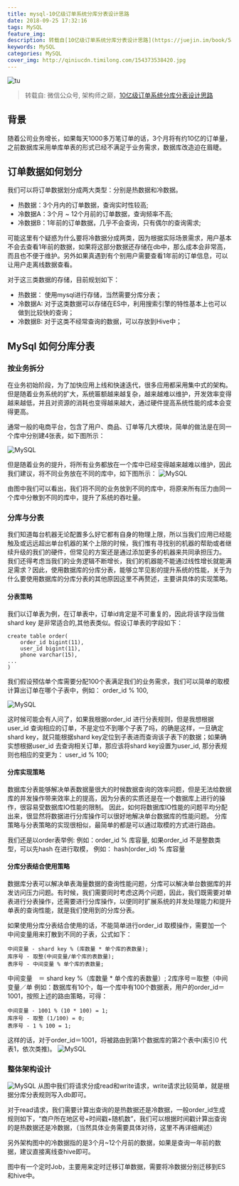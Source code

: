 ```yaml
---
title: mysql-10亿级订单系统分库分表设计思路
date: 2018-09-25 17:32:16
tags: MySQL
feature_img:
description: 转载自[10亿级订单系统分库分表设计思路](https://juejin.im/book/5af56a3c518825426642e004)
keywords: MySQL
categories: MySQL
cover_img: http://qiniucdn.timilong.com/154373538420.jpg
---
```


![tu](http://qiniucdn.timilong.com/154373538420.jpg)

> 转载自: 微信公众号, 架构师之巅，[10亿级订单系统分库分表设计思路](https://juejin.im/book/5af56a3c518825426642e004)

## 背景
随着公司业务增长，如果每天1000多万笔订单的话，3个月将有约10亿的订单量，之前数据库采用单库单表的形式已经不满足于业务需求，数据库改造迫在眉睫。

## 订单数据如何划分
我们可以将订单数据划分成两大类型：分别是热数据和冷数据。

- 热数据：3个月内的订单数据，查询实时性较高;
- 冷数据A：3个月 ~ 12个月前的订单数据，查询频率不高;
- 冷数据B：1年前的订单数据，几乎不会查询，只有偶尔的查询需求;

可能这里有个疑惑为什么要将冷数据分成两类，因为根据实际场景需求，用户基本不会去查看1年前的数据，如果将这部分数据还存储在db中，那么成本会非常高，而且也不便于维护。另外如果真遇到有个别用户需要查看1年前的订单信息，可以让用户走离线数据查看。

对于这三类数据的存储，目前规划如下：

- 热数据： 使用mysql进行存储，当然需要分库分表；
- 冷数据A: 对于这类数据可以存储在ES中，利用搜索引擎的特性基本上也可以做到比较快的查询；
- 冷数据B: 对于这类不经常查询的数据，可以存放到Hive中；

## MySql 如何分库分表
### 按业务拆分

在业务初始阶段，为了加快应用上线和快速迭代，很多应用都采用集中式的架构。但是随着业务系统的扩大，系统匾额越来越复杂，越来越难以维护，开发效率变得越来越低，并且对资源的消耗也变得越来越大，通过硬件提高系统性能的成本会变得更高。

通常一般的电商平台，包含了用户、商品、订单等几大模块，简单的做法是在同一个库中分别建4张表，如下图所示：

![MySQL](https://mmbiz.qpic.cn/mmbiz_jpg/UtWdDgynLdZhQ6fWAlVvvjQHibiaQmR5Prdv3moclL7gfBXvKIO3yhqa30ah8wsvPyjQj3pH0seRNJIrltHOH9Rw/640?tp=webp&wxfrom=5&wx_lazy=1&wx_co=1)

但是随着业务的提升，将所有业务都放在一个库中已经变得越来越难以维护，因此我们建议，将不同业务放在不同的库中，如下图所示：
![MySQL](https://mmbiz.qpic.cn/mmbiz_jpg/UtWdDgynLdZhQ6fWAlVvvjQHibiaQmR5PrzwvRy8icBpI2zkakOtTSzCnhtXH4cULHkUaj2csWhHmFAu3sFzqicibEg/640?tp=webp&wxfrom=5&wx_lazy=1&wx_co=1)

由图中我们可以看出，我们将不同的业务放到不同的库中，将原来所有压力由同一个库中分散到不同的库中，提升了系统的吞吐量。

### 分库与分表

我们知道每台机器无论配置多么好它都有自身的物理上限，所以当我们应用已经能触及或远远超出单台机器的某个上限的时候，我们惟有寻找别的机器的帮助或者继续升级的我们的硬件，但常见的方案还是通过添加更多的机器来共同承担压力。
我们还得考虑当我们的业务逻辑不断增长，我们的机器能不能通过线性增长就能满足需求？因此，使用数据库的分库分表，能够立竿见影的提升系统的性能，关于为什么要使用数据库的分库分表的其他原因这里不再赘述，主要讲具体的实现策略。

#### 分表策略

我们以订单表为例，在订单表中，订单id肯定是不可重复的，因此将该字段当做shard key 是非常适合的,其他表类似。假设订单表的字段如下：
```
create table order(
    order_id bigint(11),
    user_id bigint(11),
    phone varchar(15),
...
)
```

我们假设预估单个库需要分配100个表满足我们的业务需求，我们可以简单的取模计算出订单在哪个子表中，例如： order_id % 100,

![MySQL](https://mmbiz.qpic.cn/mmbiz_jpg/UtWdDgynLdZhQ6fWAlVvvjQHibiaQmR5Pryic4JL9GkOd91PmYkBundQicd6fvFfrJX6UkyUxkia8rUq5OZAPaq5qPQ/640?tp=webp&wxfrom=5&wx_lazy=1&wx_co=1)

这时候可能会有人问了，如果我根据order_id 进行分表规则，但是我想根据user_id 查询相应的订单，不是定位不到哪个子表了吗，的确是这样，一旦确定shard key，就只能根据shard key定位到子表进而查询该子表下的数据；如果确实想根据user_id 去查询相关订单，那应该将shard key设置为user_id, 那分表规则也相应的变更为： user_id % 100;

#### 分库实现策略

数据库分表能够解决单表数据量很大的时候数据查询的效率问题，但是无法给数据库的并发操作带来效率上的提高，因为分表的实质还是在一个数据库上进行的操作，很容易受数据库IO性能的限制。
因此，如何将数据库IO性能的问题平均分配出来，很显然将数据进行分库操作可以很好地解决单台数据库的性能问题。
分库策略与分表策略的实现很相似，最简单的都是可以通过取模的方式进行路由。

我们还是以order表举例:
例如：order_id % 库容量, 如果order_id 不是整数类型，可以先hash 在进行取模，
例如： hash(order_id) % 库容量

#### 分库分表结合使用策略

数据库分表可以解决单表海量数据的查询性能问题，分库可以解决单台数据库的并发访问压力问题。有时候，我们需要同时考虑这两个问题，因此，我们既需要对单表进行分表操作，还需要进行分库操作，以便同时扩展系统的并发处理能力和提升单表的查询性能，就是我们使用到的分库分表。

如果使用分库分表结合使用的话，不能简单进行order_id 取模操作，需要加一个中间变量用来打散到不同的子表，公式如下：
```
中间变量 - shard key % (库数量 * 单个库的表数量);
库序号 - 取整(中间变量/单个库的表数量);
表序号 - 中间变量 % 单个库的表数量;
```

中间变量　＝ shard key %（库数量 * 单个库的表数量）; 2库序号＝取整（中间变量／单
例如：数据库有10个，每一个库中有100个数据表，用户的order_id＝1001，按照上述的路由策略，可得：
```
中间变量 - 1001 % (10 * 100) = 1;
库序号 - 取整 (1/100) = 0;
表序号 - 1 % 100 = 1;
```

这样的话，对于order_id＝1001，将被路由到第1个数据库的第2个表中(索引0 代表1，依次类推)。
![MySQL](https://mmbiz.qpic.cn/mmbiz_jpg/UtWdDgynLdZhQ6fWAlVvvjQHibiaQmR5PrW22NrpkGIUgzeoSbHR8dbdg5Uv9HzDsLf4OXQIkUrlYRibepZ7IJreg/640?tp=webp&wxfrom=5&wx_lazy=1&wx_co=1)

### 整体架构设计

![MySQL](https://mmbiz.qpic.cn/mmbiz_jpg/UtWdDgynLdZhQ6fWAlVvvjQHibiaQmR5ProdZg5LicfumAHIP38W0maR0owsNfb6X5YETF7ZwT9G921VkKu2agbXw/640?wx_fmt=jpeg&tp=webp&wxfrom=5&wx_lazy=1&wx_co=1)
从图中我们将请求分成read和write请求，write请求比较简单，就是根据分库分表规则写入db即可。

对于read请求，我们需要计算出查询的是热数据还是冷数据，一般order_id生成规则如下，“商户所在地区号+时间戳+随机数”，我们可以根据时间戳计算出查询的是热数据还是冷数据，（当然具体业务需要具体对待，这里不再详细阐述）

另外架构图中的冷数据指的是3个月~12个月前的数据，如果是查询一年前的数据，建议直接离线查hive即可。

图中有一个定时Job，主要用来定时迁移订单数据，需要将冷数据分别迁移到ES和hive中。

